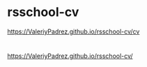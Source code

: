 # rsschool-cv
https://ValeriyPadrez.github.io/rsschool-cv/cv
#
https://ValeriyPadrez.github.io/rsschool-cv/